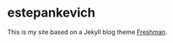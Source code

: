 estepankevich
==========

This is my site based on a Jekyll blog theme [Freshman](http://github.com/yulijia/freshman). 
